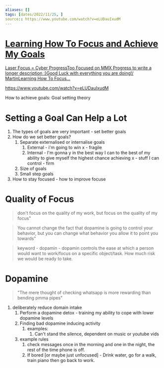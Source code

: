 ```yaml
---
aliases: []
tags: [dates/2022/11/25, ]
source:: https://www.youtube.com/watch?v=eLUDauIxudM
---
```

<div class="rich-link-card-container"><a class="rich-link-card" href="https://www.youtube.com/watch?v=eLUDauIxudM" target="_blank">
	<div class="rich-link-image-container">
		<div class="rich-link-image" style="background-image: url('https://i.ytimg.com/vi/eLUDauIxudM/maxresdefault.jpg')">
	</div>
	</div>
	<div class="rich-link-card-text">
		<h1 class="rich-link-card-title">Learning How To Focus and Achieve My Goals</h1>
		<p class="rich-link-card-description">
		Laser Focus = Cyber ProgressToo Focused on MMX Progress to write a longer description :)Good Luck with everything you are doing!/ MartinLearning How To Focus...
		</p>
		<p class="rich-link-href">
		https://www.youtube.com/watch?v=eLUDauIxudM
		</p>
	</div>
</a></div>
How to achieve goals: Goal setting theory

# Setting a Goal Can Help a Lot
1. The types of goals are very important - set better goals
2. How do we set better goals?
	1. Separate externalised or internalise goals
		1. External - i'm going to win x - fragile
		2. Internal - I'm gonna y in the best way I can to the best of my ability to give myself the highest chance achieving x - stuff I can control - firm
	2. Size of goals
	3. Small step goals
3. How to stay focused - how to improve focuse

# Quality of Focus
>don't focus on the quality of my work, but focus on the quality of my focus"

>You cannot change the fact that dopamine is going to control your behavior, but you can change what behavior you allow it to point you towards"

> keyword - dopamin - dopamin controls the ease at which a person would want to work/focus on a specific object/task. How much risk we would be ready to take.

# Dopamine
> "The mere thought of checking whatsapp is more rewarding than bending pmma pipes"

1. deliberately reduce domain intake
	1. Perform a dopamine detox - training my ability to cope with lower dopamine levels
	2. Finding bad dopamine inducing activity
		1. examples:
			1. Can't stand the silence, dependent on music or youtube vids
	3. example rules
		1. check messages once in the morning and one in the night, the rest of the time phone is off.
		2. If bored [or maybe just unfocused] - Drink water, go for a walk, train piano then go back to work.
